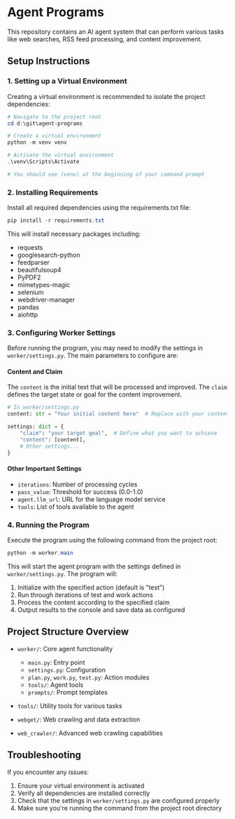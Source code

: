 # Agent Programs

This repository contains an AI agent system that can perform various tasks like web searches, RSS feed processing, and content improvement.

## Setup Instructions

### 1. Setting up a Virtual Environment

Creating a virtual environment is recommended to isolate the project dependencies:

```powershell
# Navigate to the project root
cd d:\git\agent-programs

# Create a virtual environment
python -m venv venv

# Activate the virtual environment
.\venv\Scripts\Activate

# You should see (venv) at the beginning of your command prompt
```

### 2. Installing Requirements

Install all required dependencies using the requirements.txt file:

```powershell
pip install -r requirements.txt
```

This will install necessary packages including:
- requests
- googlesearch-python
- feedparser
- beautifulsoup4
- PyPDF2
- mimetypes-magic
- selenium
- webdriver-manager
- pandas
- aiohttp

### 3. Configuring Worker Settings

Before running the program, you may need to modify the settings in `worker/settings.py`. The main parameters to configure are:

#### Content and Claim

The `content` is the initial text that will be processed and improved. The `claim` defines the target state or goal for the content improvement.

```python
# In worker/settings.py
content: str = "Your initial content here"  # Replace with your content

settings: dict = {
    "claim": "your target goal",  # Define what you want to achieve
    "content": [content],
    # Other settings...
}
```

#### Other Important Settings

- `iterations`: Number of processing cycles
- `pass_value`: Threshold for success (0.0-1.0)
- `agent.llm_url`: URL for the language model service
- `tools`: List of tools available to the agent

### 4. Running the Program

Execute the program using the following command from the project root:

```powershell
python -m worker.main
```

This will start the agent program with the settings defined in `worker/settings.py`. The program will:
1. Initialize with the specified action (default is "test")
2. Run through iterations of test and work actions
3. Process the content according to the specified claim
4. Output results to the console and save data as configured

## Project Structure Overview

- `worker/`: Core agent functionality
  - `main.py`: Entry point
  - `settings.py`: Configuration
  - `plan.py`, `work.py`, `test.py`: Action modules
  - `tools/`: Agent tools
  - `prompts/`: Prompt templates

- `tools/`: Utility tools for various tasks
- `webget/`: Web crawling and data extraction
- `web_crawler/`: Advanced web crawling capabilities

## Troubleshooting

If you encounter any issues:
1. Ensure your virtual environment is activated
2. Verify all dependencies are installed correctly
3. Check that the settings in `worker/settings.py` are configured properly
4. Make sure you're running the command from the project root directory

